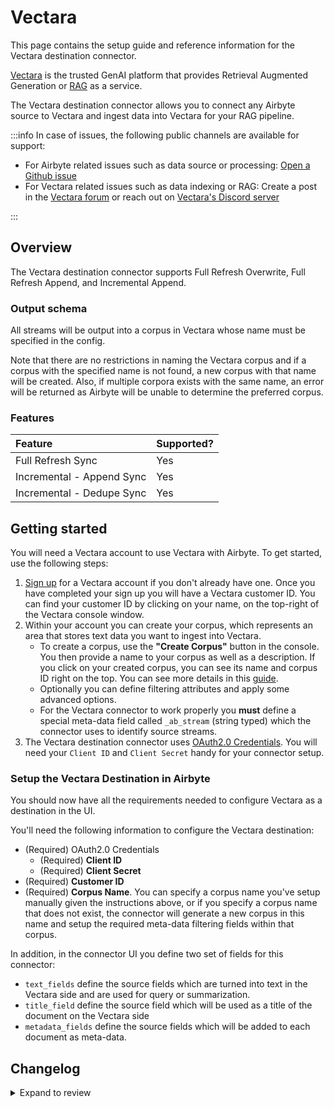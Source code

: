 # Vectara

This page contains the setup guide and reference information for the Vectara destination connector.

[Vectara](https://vectara.com/) is the trusted GenAI platform that provides Retrieval Augmented Generation or [RAG](https://vectara.com/grounded-generation/) as a service.

The Vectara destination connector allows you to connect any Airbyte source to Vectara and ingest data into Vectara for your RAG pipeline.

:::info
In case of issues, the following public channels are available for support:

- For Airbyte related issues such as data source or processing: [Open a Github issue](https://github.com/airbytehq/airbyte/issues/new?assignees=&labels=type%2Fbug%2Carea%2Fconnectors%2Cneeds-triage&projects=&template=1-issue-connector.yaml)
- For Vectara related issues such as data indexing or RAG: Create a post in the [Vectara forum](https://discuss.vectara.com/) or reach out on [Vectara's Discord server](https://discord.gg/GFb8gMz6UH)

:::

## Overview

The Vectara destination connector supports Full Refresh Overwrite, Full Refresh Append, and Incremental Append.

### Output schema

All streams will be output into a corpus in Vectara whose name must be specified in the config.

Note that there are no restrictions in naming the Vectara corpus and if a corpus with the specified name is not found, a new corpus with that name will be created. Also, if multiple corpora exists with the same name, an error will be returned as Airbyte will be unable to determine the preferred corpus.

### Features

| Feature                   | Supported? |
| :------------------------ | :--------- |
| Full Refresh Sync         | Yes        |
| Incremental - Append Sync | Yes        |
| Incremental - Dedupe Sync | Yes        |

## Getting started

You will need a Vectara account to use Vectara with Airbyte. To get started, use the following steps:

1. [Sign up](https://vectara.com/integrations/airbyte) for a Vectara account if you don't already have one. Once you have completed your sign up you will have a Vectara customer ID. You can find your customer ID by clicking on your name, on the top-right of the Vectara console window.
2. Within your account you can create your corpus, which represents an area that stores text data you want to ingest into Vectara.
   - To create a corpus, use the **"Create Corpus"** button in the console. You then provide a name to your corpus as well as a description. If you click on your created corpus, you can see its name and corpus ID right on the top. You can see more details in this [guide](https://docs.vectara.com/docs/console-ui/creating-a-corpus).
   - Optionally you can define filtering attributes and apply some advanced options.
   - For the Vectara connector to work properly you **must** define a special meta-data field called `_ab_stream` (string typed) which the connector uses to identify source streams.
3. The Vectara destination connector uses [OAuth2.0 Credentials](https://docs.vectara.com/docs/learn/authentication/oauth-2). You will need your `Client ID` and `Client Secret` handy for your connector setup.

### Setup the Vectara Destination in Airbyte

You should now have all the requirements needed to configure Vectara as a destination in the UI.

You'll need the following information to configure the Vectara destination:

- (Required) OAuth2.0 Credentials
  - (Required) **Client ID**
  - (Required) **Client Secret**
- (Required) **Customer ID**
- (Required) **Corpus Name**. You can specify a corpus name you've setup manually given the instructions above, or if you specify a corpus name that does not exist, the connector will generate a new corpus in this name and setup the required meta-data filtering fields within that corpus.

In addition, in the connector UI you define two set of fields for this connector:

- `text_fields` define the source fields which are turned into text in the Vectara side and are used for query or summarization.
- `title_field` define the source field which will be used as a title of the document on the Vectara side
- `metadata_fields` define the source fields which will be added to each document as meta-data.

## Changelog

<details>
  <summary>Expand to review</summary>

| Version | Date       | Pull Request                                              | Subject                                                      |
|:--------| :--------- | :-------------------------------------------------------- | :----------------------------------------------------------- |
| 0.2.32 | 2025-07-26 | [49310](https://github.com/airbytehq/airbyte/pull/49310) | Update dependencies |
| 0.2.31 | 2024-11-25 | [48659](https://github.com/airbytehq/airbyte/pull/48659) | Update dependencies |
| 0.2.30 | 2024-11-04 | [48222](https://github.com/airbytehq/airbyte/pull/48222) | Update dependencies |
| 0.2.29 | 2024-10-29 | [47744](https://github.com/airbytehq/airbyte/pull/47744) | Update dependencies |
| 0.2.28 | 2024-10-23 | [47084](https://github.com/airbytehq/airbyte/pull/47084) | Update dependencies |
| 0.2.27 | 2024-10-12 | [46812](https://github.com/airbytehq/airbyte/pull/46812) | Update dependencies |
| 0.2.26 | 2024-10-05 | [46438](https://github.com/airbytehq/airbyte/pull/46438) | Update dependencies |
| 0.2.25 | 2024-09-28 | [46114](https://github.com/airbytehq/airbyte/pull/46114) | Update dependencies |
| 0.2.24 | 2024-09-21 | [45806](https://github.com/airbytehq/airbyte/pull/45806) | Update dependencies |
| 0.2.23 | 2024-09-14 | [45481](https://github.com/airbytehq/airbyte/pull/45481) | Update dependencies |
| 0.2.22 | 2024-09-07 | [45324](https://github.com/airbytehq/airbyte/pull/45324) | Update dependencies |
| 0.2.21 | 2024-08-31 | [45021](https://github.com/airbytehq/airbyte/pull/45021) | Update dependencies |
| 0.2.20 | 2024-08-24 | [44657](https://github.com/airbytehq/airbyte/pull/44657) | Update dependencies |
| 0.2.19 | 2024-08-22 | [44530](https://github.com/airbytehq/airbyte/pull/44530) | Update test dependencies |
| 0.2.18 | 2024-08-17 | [44310](https://github.com/airbytehq/airbyte/pull/44310) | Update dependencies |
| 0.2.17 | 2024-08-12 | [43858](https://github.com/airbytehq/airbyte/pull/43858) | Update dependencies |
| 0.2.16 | 2024-08-10 | [43494](https://github.com/airbytehq/airbyte/pull/43494) | Update dependencies |
| 0.2.15 | 2024-08-03 | [43153](https://github.com/airbytehq/airbyte/pull/43153) | Update dependencies |
| 0.2.14 | 2024-07-27 | [42705](https://github.com/airbytehq/airbyte/pull/42705) | Update dependencies |
| 0.2.13 | 2024-07-20 | [42168](https://github.com/airbytehq/airbyte/pull/42168) | Update dependencies |
| 0.2.12 | 2024-07-13 | [41829](https://github.com/airbytehq/airbyte/pull/41829) | Update dependencies |
| 0.2.11 | 2024-07-10 | [41362](https://github.com/airbytehq/airbyte/pull/41362) | Update dependencies |
| 0.2.10 | 2024-07-09 | [41140](https://github.com/airbytehq/airbyte/pull/41140) | Update dependencies |
| 0.2.9 | 2024-07-06 | [40953](https://github.com/airbytehq/airbyte/pull/40953) | Update dependencies |
| 0.2.8 | 2024-06-27 | [40215](https://github.com/airbytehq/airbyte/pull/40215) | Replaced deprecated AirbyteLogger with logging.Logger |
| 0.2.7 | 2024-06-25 | [40321](https://github.com/airbytehq/airbyte/pull/40321) | Update dependencies |
| 0.2.6 | 2024-06-22 | [39973](https://github.com/airbytehq/airbyte/pull/39973) | Update dependencies |
| 0.2.5 | 2024-06-06 | [39193](https://github.com/airbytehq/airbyte/pull/39193) | [autopull] Upgrade base image to v1.2.2 |
| 0.2.4 | 2024-05-20 | [38432](https://github.com/airbytehq/airbyte/pull/38432) | [autopull] base image + poetry + up_to_date |
| 0.2.3   | 2024-03-22 | [#37333](https://github.com/airbytehq/airbyte/pull/37333) | Updated CDK & pytest version to fix security vulnerabilities |
| 0.2.2   | 2024-03-22 | [#36261](https://github.com/airbytehq/airbyte/pull/36261) | Move project to Poetry                                       |
| 0.2.1   | 2024-03-05 | [#35206](https://github.com/airbytehq/airbyte/pull/35206) | Fix: improved title parsing                                  |
| 0.2.0   | 2024-01-29 | [#34579](https://github.com/airbytehq/airbyte/pull/34579) | Add document title file configuration                        |
| 0.1.0   | 2023-11-10 | [#31958](https://github.com/airbytehq/airbyte/pull/31958) | 🎉 New Destination: Vectara (Vector Database)                |

</details>
